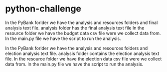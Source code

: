 # python-challenge
In the PyBank forlder we have the analysis and resources folders and final analysis text file.
analysis folder has the final analysis text file
In the resource folder we have the budget data csv file were we collect data from.
In the main.py file we have the script to run the analysis.

In the PyBank forlder we have the analysis and resources folders and election analysis text file.
analysis folder contains the election analysis text file.
In the resource folder we have the election data csv file were we collect data from.
In the main.py file we have the script to run the analysis.

